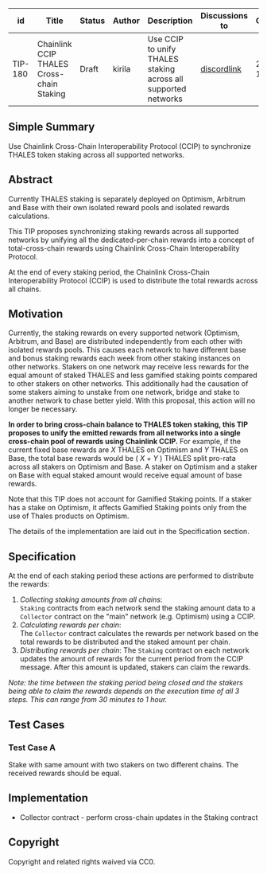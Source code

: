 | id    | Title | Status      | Author  | Description | Discussions to | Created    |
| ----- | ----- | ----------- | ------- | ----------- | -------------- | ---------- |
| TIP-180 | Chainlink CCIP THALES Cross-chain Staking | Draft | kirila | Use CCIP to unify THALES staking across all supported networks | [discordlink ](https://discord.gg/thales)   | 2023-11-08 |


## Simple Summary


Use Chainlink Cross-Chain Interoperability Protocol (CCIP) to synchronize THALES token staking across all supported networks.


## Abstract

Currently THALES staking is separately deployed on Optimism, Arbitrum and Base with their own isolated reward pools and isolated rewards calculations.


This TIP proposes synchronizing staking rewards across all supported networks by unifying all the dedicated-per-chain rewards into a concept of total-cross-chain rewards using Chainlink Cross-Chain Interoperability Protocol.  
 
At the end of every staking period, the Chainlink Cross-Chain Interoperability Protocol (CCIP) is used to distribute the total rewards across all chains.


## Motivation

Currently, the staking rewards on every supported network (Optimism, Arbitrum, and Base) are distributed independently from each other with isolated rewards pools.
This causes each network to have different base and  bonus staking rewards each week from other staking instances on other networks.
Stakers on one network may receive less rewards for the equal amount of staked THALES and less gamified staking points compared to other stakers on other networks. This additionally had the causation of some stakers aiming to unstake from one network, bridge and stake to another network to chase better yield. With this proposal, this action will no longer be necessary.
 
**In order to bring cross-chain balance to THALES token staking, this TIP proposes to unify the emitted rewards from all networks into a single cross-chain pool of rewards using Chainlink CCIP.**
For example, if the current fixed base rewards are *X* THALES on Optimism and *Y* THALES on Base, the total base rewards would be ( *X* + *Y* ) THALES split pro-rata across all stakers on Optimism and Base. A staker on Optimism and a staker on Base with equal staked amount would receive equal amount of base rewards.
 
Note that this TIP does not account for Gamified Staking points. If a staker has a stake on Optimism, it affects Gamified Staking points only from the use of Thales products on Optimism.  

The details of the implementation are laid out in the Specification section.  

## Specification

At the end of each staking period these actions are performed to distribute the rewards:


1. *Collecting staking amounts from all chains*:  
`Staking` contracts from each network send the  staking amount data to a `Collector` contract on the "main" network (e.g. Optimism) using a CCIP.
2. *Calculating rewards per chain*:  
The `Collector` contract calculates the rewards per network based on the total rewards to be distributed and the staked amount per chain.
3. *Distributing rewards per chain*:
The `Staking` contract on each network updates the amount of rewards for the current period from the CCIP message. After this amount is updated, stakers can claim the rewards.


*Note: the time between the staking period being closed and the stakers being able to claim the rewards depends on the execution time of all 3 steps.*
*This can range from 30 minutes to 1 hour.*

## Test Cases

### Test Case A

Stake with same amount with two stakers on two different chains.
The received rewards should be equal.


## Implementation

- Collector contract - perform cross-chain updates in the Staking contract

## Copyright

Copyright and related rights waived via CC0.